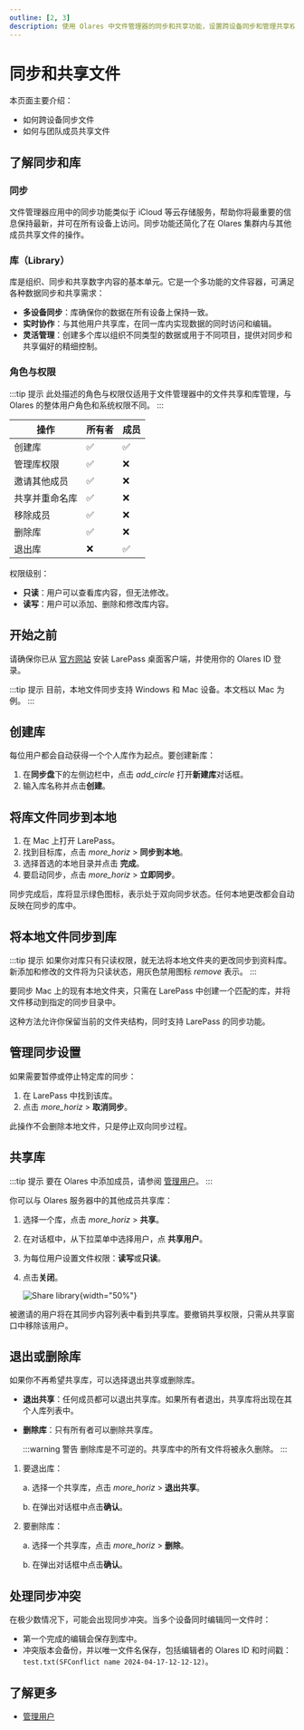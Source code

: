 ```yaml
---
outline: [2, 3]
description: 使用 Olares 中文件管理器的同步和共享功能，设置跨设备同步和管理共享权限，提升团队协作效率。
---
```


# 同步和共享文件

本页面主要介绍：
- 如何跨设备同步文件
- 如何与团队成员共享文件

## 了解同步和库

### 同步

文件管理器应用中的同步功能类似于 iCloud 等云存储服务，帮助你将最重要的信息保持最新，并可在所有设备上访问。同步功能还简化了在 Olares 集群内与其他成员共享文件的操作。

### 库（Library）

库是组织、同步和共享数字内容的基本单元。它是一个多功能的文件容器，可满足各种数据同步和共享需求：

* **多设备同步**：库确保你的数据在所有设备上保持一致。
* **实时协作**：与其他用户共享库，在同一库内实现数据的同时访问和编辑。
* **灵活管理**：创建多个库以组织不同类型的数据或用于不同项目，提供对同步和共享偏好的精细控制。

### 角色与权限

:::tip 提示
此处描述的角色与权限仅适用于文件管理器中的文件共享和库管理，与 Olares 的整体用户角色和系统权限不同。
:::

| 操作                     | 所有者 | 成员 |
|--------------------------|-------|------|
| 创建库                  | ✅     | ✅   |
| 管理库权限              | ✅     | ❌   |
| 邀请其他成员             | ✅     | ❌   |
| 共享并重命名库           | ✅     | ❌   |
| 移除成员                | ✅     | ❌   |
| 删除库                  | ✅     | ❌   |
| 退出库                  | ❌     | ✅   |

权限级别：
- **只读**：用户可以查看库内容，但无法修改。
- **读写**：用户可以添加、删除和修改库内容。

## 开始之前

请确保你已从 [官方网站](https://olares.cn/larepass) 安装 LarePass 桌面客户端，并使用你的 Olares ID 登录。

:::tip 提示
目前，本地文件同步支持 Windows 和 Mac 设备。本文档以 Mac 为例。
:::

## 创建库

每位用户都会自动获得一个个人库作为起点。要创建新库：

1. 在**同步盘**下的左侧边栏中，点击 <i class="material-symbols-outlined">add_circle</i> 打开**新建库**对话框。
2. 输入库名称并点击**创建**。

## 将库文件同步到本地

1. 在 Mac 上打开 LarePass。
2. 找到目标库，点击 <i class="material-symbols-outlined">more_horiz</i> > **同步到本地**。
3. 选择首选的本地目录并点击 **完成**。
4. 要启动同步，点击 <i class="material-symbols-outlined">more_horiz</i> > **立即同步**。

同步完成后，库将显示绿色图标，表示处于双向同步状态。任何本地更改都会自动反映在同步的库中。

## 将本地文件同步到库

:::tip 提示
如果你对库只有只读权限，就无法将本地文件夹的更改同步到资料库。新添加和修改的文件将为只读状态，用灰色禁用图标 <i class="material-symbols-outlined">remove</i> 表示。
:::

要同步 Mac 上的现有本地文件夹，只需在 LarePass 中创建一个匹配的库，并将文件移动到指定的同步目录中。

这种方法允许你保留当前的文件夹结构，同时支持 LarePass 的同步功能。

## 管理同步设置

如果需要暂停或停止特定库的同步：

1. 在 LarePass 中找到该库。
2. 点击 <i class="material-symbols-outlined">more_horiz</i> > **取消同步**。

此操作不会删除本地文件，只是停止双向同步过程。

## 共享库

:::tip 提示
要在 Olares 中添加成员，请参阅 [管理用户](../olares/settings/manage-team.md)。
:::

你可以与 Olares 服务器中的其他成员共享库：

1. 选择一个库，点击 <i class="material-symbols-outlined">more_horiz</i> > **共享**。
2. 在对话框中，从下拉菜单中选择用户，点 **共享用户**。
3. 为每位用户设置文件权限：**读写**或**只读**。
4. 点击**关闭**。

   ![Share library](/images/manual/olares/share-library.png#bordered){width="50%"}

被邀请的用户将在其同步内容列表中看到共享库。要撤销共享权限，只需从共享窗口中移除该用户。

## 退出或删除库

如果你不再希望共享库，可以选择退出共享或删除库。

- **退出共享**：任何成员都可以退出共享库。如果所有者退出，共享库将出现在其个人库列表中。
- **删除库**：只有所有者可以删除共享库。

   :::warning 警告
   删除库是不可逆的。共享库中的所有文件将被永久删除。
   :::

1. 要退出库：
   
   a. 选择一个共享库，点击 <i class="material-symbols-outlined">more_horiz</i> > **退出共享**。

   b. 在弹出对话框中点击**确认**。
2. 要删除库：

   a. 选择一个共享库，点击 <i class="material-symbols-outlined">more_horiz</i> > **删除**。

   b. 在弹出对话框中点击**确认**。

## 处理同步冲突

在极少数情况下，可能会出现同步冲突。当多个设备同时编辑同一文件时：

* 第一个完成的编辑会保存到库中。
* 冲突版本会备份，并以唯一文件名保存，包括编辑者的 Olares ID 和时间戳：`test.txt(SFConflict name 2024-04-17-12-12-12)`。

## 了解更多

- [管理用户](../olares/settings/manage-team.md)